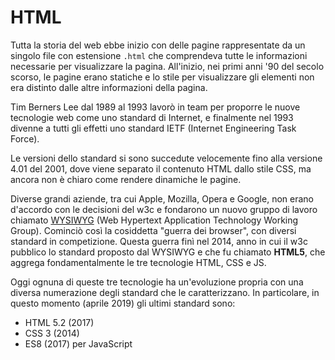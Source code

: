 # HTML

Tutta la storia del web ebbe inizio con delle pagine rappresentate da un singolo file con estensione `.html` che comprendeva tutte le informazioni necessarie per visualizzare la pagina. All'inizio, nei primi anni '90 del secolo scorso, le pagine erano statiche e lo stile per visualizzare gli elementi non era distinto dalle altre informazioni della pagina.

Tim Berners Lee dal 1989 al 1993 lavorò in team per proporre le nuove tecnologie web come uno standard di Internet, e finalmente nel 1993 divenne a tutti gli effetti uno standard IETF (Internet Engineering Task Force).

Le versioni dello standard si sono succedute velocemente fino alla versione 4.01 del 2001, dove viene separato il contenuto HTML dallo stile CSS, ma ancora non è chiaro come rendere dinamiche le pagine.

Diverse grandi aziende, tra cui Apple, Mozilla, Opera e Google, non erano d'accordo con le decisioni del w3c e fondarono un nuovo gruppo di lavoro chiamato [WYSIWYG](http://www.wysiwyg.org) (Web Hypertext Application Technology Working Group). Cominciò così la cosiddetta "guerra dei browser", con diversi standard in competizione. Questa guerra finì nel 2014, anno in cui il w3c pubblico lo standard proposto dal WYSIWYG e che fu chiamato **HTML5**, che aggrega fondamentalmente le tre tecnologie HTML, CSS e JS.

Oggi ognuna di queste tre tecnologie ha un'evoluzione propria con una diversa numerazione degli standard che le caratterizzano. In particolare, in questo momento (aprile 2019) gli ultimi standard sono:
 - HTML 5.2 (2017)
 - CSS 3 (2014)
 - ES8 (2017) per JavaScript  
